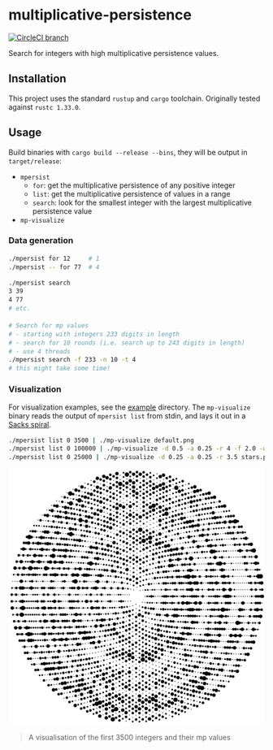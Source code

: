 # multiplicative-persistence

[![CircleCI branch](https://img.shields.io/circleci/project/github/tommilligan/multiplicative-persistence/master.svg)](https://circleci.com/gh/tommilligan/multiplicative-persistence)

Search for integers with high multiplicative persistence values.

## Installation

This project uses the standard `rustup` and `cargo` toolchain. Originally tested against `rustc 1.33.0`.

## Usage

Build binaries with `cargo build --release --bins`, they will be output in `target/release`:

- `mpersist`
  - `for`: get the multiplicative persistence of any positive integer
  - `list`: get the multiplicative persistence of values in a range
  - `search`: look for the smallest integer with the largest multiplicative persistence value
- `mp-visualize`

### Data generation

```bash
./mpersist for 12     # 1
./mpersist -- for 77  # 4
```

```bash
./mpersist search
3 39
4 77
# etc.

# Search for mp values
# - starting with integers 233 digits in length
# - search for 10 rounds (i.e. search up to 243 digits in length)
# - use 4 threads
./mpersist search -f 233 -n 10 -t 4
# this might take some time!
```

### Visualization

For visualization examples, see the [example](example/) directory.
The `mp-visualize` binary reads the output of `mpersist list` from stdin, and lays it out in a [Sacks spiral](https://en.wikipedia.org/wiki/Ulam_spiral#Variants).

```bash
./mpersist list 0 3500 | ./mp-visualize default.png
./mpersist list 0 100000 | ./mp-visualize -d 0.5 -a 0.25 -r 4 -f 2.0 -w 900 shockwave.png
./mpersist list 0 25000 | ./mp-visualize -d 0.25 -a 0.25 -r 3.5 stars.png
```

![visualization up to 3500](example/default.png)

> A visualisation of the first 3500 integers and their mp values

